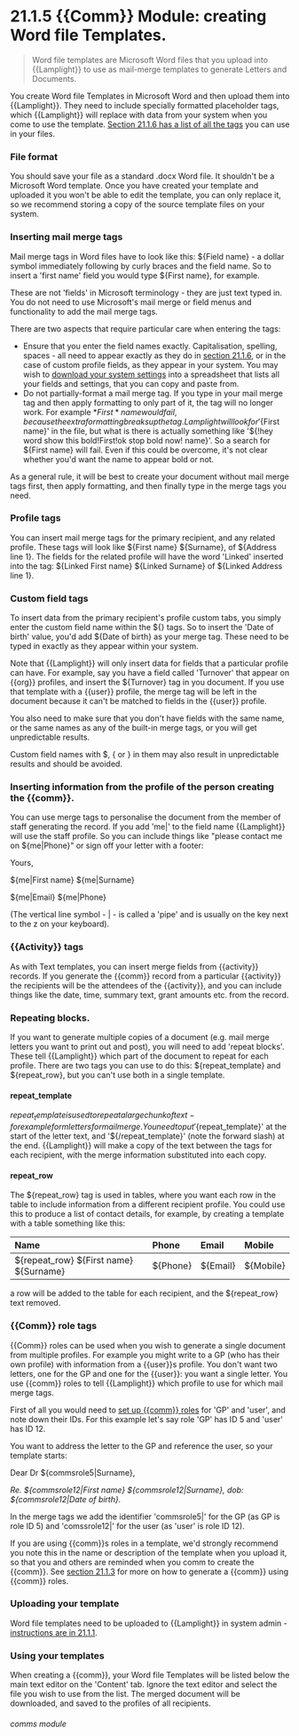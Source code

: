 # 21.1.5  {{Comm}} Module: creating Word file Templates.

> Word file templates are Microsoft Word files that you upload into {{Lamplight}} to use as mail-merge templates to generate Letters and Documents.

You create Word file Templates in Microsoft Word and then upload them into {{Lamplight}}.  They need to include specially formatted placeholder tags, which {{Lamplight}} will replace with data from your system when you come to use the template.  [Section 21.1.6 has a list of all the tags](/help/index/p/21.1.6) you can use in your files.

### File format

You should save your file as a standard .docx Word file.  It shouldn't be a Microsoft Word template.  Once you have created your template and uploaded it you won't be able to edit the template, you can only replace it, so we recommend storing a copy of the source template files on your system.

### Inserting mail merge tags

Mail merge tags in Word files have to look like this: ${Field name} - a dollar symbol immediately following by curly braces and the field name.  So to insert a 'first name' field you would type ${First name}, for example.

These are not 'fields' in Microsoft terminology - they are just text typed in.  You do not need to use Microsoft's mail merge or field menus and functionality to add the mail merge tags.

There are two aspects that require particular care when entering the tags:

- Ensure that you enter the field names exactly.  Capitalisation, spelling, spaces - all need to appear exactly as they do in [section 21.1.6](/help/index/p/21.1.6), or in the case of custom profile fields, as they appear in your system.  You may wish to [download your system settings](https://lamplight.online/en/admin/uploadfields/type/get_settings) into a spreadsheet that lists all your fields and settings, that you can copy and paste from.
- Do not partially-format a mail merge tag.  If you type in your mail merge tag and then apply formatting to only part of it, the tag will no longer work.  For example ${*First* name} would fail, because the extra formatting breaks up the tag.  {{Lamplight}} will look for '${First name}' in the file, but what is there is actually something like '${!hey word show this bold!First!ok stop bold now! name}'.  So a search for ${First name} will fail.  Even if this could be overcome, it's not clear whether you'd want the name to appear bold or not.

As a general rule, it will be best to create your document without mail merge tags first, then apply formatting, and then finally type in the merge tags you need.

### Profile tags

You can insert mail merge tags for the primary recipient, and any related profile.  These tags will look like ${First name} ${Surname}, of ${Address line 1}.  The fields for the related profile will have the word 'Linked' inserted into the tag: ${Linked First name} ${Linked Surname} of ${Linked Address line 1}.


### Custom field tags

To insert data from the primary recipient's profile custom tabs, you simply enter the custom field name within the ${} tags.  So to insert the 'Date of birth' value, you'd add ${Date of birth} as your merge tag.  These need to be typed in exactly as they appear within your system.

Note that {{Lamplight}} will only insert data for fields that a particular profile can have.  For example, say you have a field called 'Turnover' that appear on {{org}} profiles, and insert the ${Turnover} tag in you document.  If you use that template with a {{user}} profile, the merge tag will be left in the document because it can't be matched to fields in the {{user}} profile.

You also need to make sure that you don't have fields with the same name, or the same names as any of the built-in merge tags, or you will get unpredictable results.

Custom field names with $, { or } in them may also result in unpredictable results and should be avoided.


### Inserting information from the profile of the person creating the {{comm}}.

You can use merge tags to personalise the document from the member of staff generating the record.  If you add 'me|' to the field name {{Lamplight}} will use the staff profile.  So you can include things like "please contact me on ${me|Phone}" or sign off your letter with a footer:

Yours,

${me|First name} ${me|Surname}

${me|Email}
${me|Phone}

(The vertical line symbol - | - is called a 'pipe' and is usually on the key next to the z on your keyboard).



### {{Activity}} tags

As with Text templates, you can insert merge fields from {{activity}} records. If you generate the {{comm}} record from a particular {{activity}} the recipients will be the attendees of the {{activity}}, and you can include things like the date, time, summary text, grant amounts etc. from the record.


### Repeating blocks.

If you want to generate multiple copies of a document (e.g. mail merge letters you want to print out and post), you will need to add 'repeat blocks'.  These tell {{Lamplight}} which part of the document to repeat for each profile.  There are two tags you can use to do this: ${repeat_template} and ${repeat_row}, but you can't use both in a single template.

#### repeat_template

${repeat_template} is used to repeat a large chunk of text - for example form letters for mail merge.  You need to put '${repeat_template}' at the start of the letter text, and '${/repeat_template}' (note the forward slash) at the end.  {{Lamplight}} will make a copy of the text between the tags for each recipient, with the merge information substituted into each copy.

#### repeat_row

The ${repeat_row} tag is used in tables, where you want each row in the table to include information from a different recipient profile.  You could use this to produce a list of contact details, for example, by creating a template with a table something like this:

| Name                                   | Phone    | Email    | Mobile    |
| :------------------------------------- | :------- | :------- | :-------- |
| ${repeat_row} ${First name} ${Surname} | ${Phone} | ${Email} | ${Mobile} |

a row will be added to the table for each recipient, and the ${repeat_row} text removed.



### {{Comm}} role tags

{{Comm}} roles can be used when you wish to generate a single document from multiple profiles.  For example you might write to a GP (who has their own profile) with information from a {{user}}s profile.  You don't want two letters, one for the GP and one for the {{user}}: you want a single letter.  You use {{comm}} roles to tell {{Lamplight}} which profile to use for which mail merge tags.

First of all you would need to [set up {{comm}} roles](/help/index/p/21.1.3) for 'GP' and 'user', and note down their IDs.  For this example let's say role 'GP' has ID 5 and 'user' has ID 12.

You want to address the letter to the GP and reference the user, so your template starts:

Dear Dr ${commsrole5|Surname},

*Re. ${commsrole12|First name} ${commsrole12|Surname}, dob: ${commsrole12|Date of birth}.*


In the merge tags we add the identifier 'commsrole5|' for the GP (as GP is role ID 5) and 'comssrole12|' for the user (as 'user' is role ID 12).

If you are using {{comm}}s roles in a template, we'd strongly recommend you note this in the name or description of the template when you upload it, so that you and others are reminded when you comm to create the {{comm}}.  See [section 21.1.3](/help/index/p/21.1.3) for more on how to generate a {{comm}} using {{comm}} roles.






### Uploading your template

Word file templates need to be uploaded to {{Lamplight}} in system admin - [instructions are in 21.1.1](/help/index/p/21.1.1).


### Using your templates

When creating a {{comm}}, your Word file Templates will be listed below the main text editor on the 'Content' tab.  Ignore the text editor and select the file you wish to use from the list.  The merged document will be downloaded, and saved to the profiles of all recipients.



###### comms module